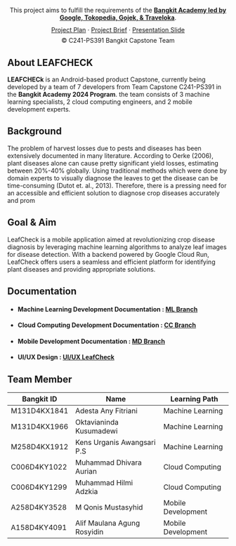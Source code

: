 
<p align="center">This project aims to fulfill the requirements of the <strong><a href="https://grow.google/intl/id_id/bangkit/?tab=machine-learning">Bangkit Academy led by Google, Tokopedia, Gojek, & Traveloka</a></strong>.</p>


<p align="center" style="margin-bottom: 20px; line-height: 0.8;">
    <a href="https://docs.google.com/document/d/1HZ86oGm-dZBUOeCO-YSOwiyGG-2Rw0kE9ax7B33T3TM/edit">Project Plan</a> &middot;
    <a href="https://docs.google.com/document/d/1ck3uwQDtufGLD0bzGk4JVhTJUi45Uxdv2rV4oAjMUTY/edit?usp=sharing">Project Brief</a> &middot;
    <a href="https://www.canva.com/design/DAGINH9ExGk/LNi5NxWmvqcLB5xGvOyGQQ/edit">Presentation Slide</a> 
</p>
<p align="center" style="margin-top: -10px;">© C241-PS391 Bangkit Capstone Team</p>


## About LEAFCHECK

**LEAFCHECk**  is an Android-based product Capstone, currently being developed by a team of 7 developers from Team Capstone C241-PS391 in the **Bangkit Academy 2024 Program**. the team consists of 3 machine learning specialists, 2 cloud computing engineers, and 2 mobile development experts.
## Background

The problem of harvest losses due to pests and diseases has been extensively documented in many literature. According to Oerke (2006), plant diseases alone can cause pretty significant yield losses, estimating between 20%-40% globally. Using traditional methods which were done by domain experts to visually diagnose the leaves to get the disease can be time-consuming (Dutot et. al., 2013). Therefore, there is a pressing need for an accessible and efficient solution to diagnose crop diseases accurately and prom


## Goal & Aim

LeafCheck is a mobile application aimed at revolutionizing crop disease diagnosis by leveraging machine learning algorithms to analyze leaf images for disease detection. With a backend powered by Google Cloud Run, LeafCheck offers users a seamless and efficient platform for identifying plant diseases and providing appropriate solutions.



## Documentation

- #### Machine Learning Development Documentation : [ML Branch](https://github.com/LeafCheckBangkit/LeafCheck-ML)
  
- #### Cloud Computing Development Documentation : [CC Branch](https://github.com/LeafCheckBangkit/LeafCheckCloudComputing)
  
- #### Mobile Development Documentation : [MD Branch](https://github.com/LeafCheckBangkit/LeafCheckMD)
  
- #### UI/UX Design : [UI/UX LeafCheck](https://www.figma.com/file/9lYuJuU6tGTOq2gDkWvTbh/capstone?type=design&node-id=4%3A387&mode=design&t=rlvXj10sh2iMS3wQ-1)
  


## Team Member

| Bangkit ID   | Name                       | Learning Path      | 
|--------------|----------------------------|--------------------|
| M131D4KX1841 | Adesta Any Fitriani        | Machine Learning   | 
| M131D4KX1966 | Oktavianinda Kusumadewi    | Machine Learning   | 
| M258D4KX1912 | Kens Urganis Awangsari P.S | Machine Learning   | 
| C006D4KY1022 | Muhammad Dhivara Aurian    | Cloud Computing    | 
| C006D4KY1299 | Muhammad Hilmi Adzkia      | Cloud Computing    | 
| A258D4KY3528 | M Qonis Mustasyhid         | Mobile Development | 
| A158D4KY4091 | Alif Maulana Agung Rosyidin| Mobile Development |
